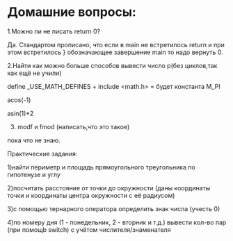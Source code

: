 # Домашние вопросы:
1.Можно ли не писать return 0?

Да. Стандартом прописано, что если в main не встретилось return и при этом встретилось } обозначающее завершение main то надо вернуть 0.

2.Найти как можно больше способов вывести число p(без циклов,так как ещё не учили)

define _USE_MATH_DEFINES + include <math.h> = будет константа M_PI

acos(-1)

asin(1)*2

3. modf и fmod (написать,что это такое)

пока что не знаю.

Практические задания:

1)найти периметр и площадь прямоугольного треугольника по гипотенузе и углу 

2)посчитать расстояние от точки до окружности (даны координаты точки и координаты центра окружности с её радиусом)

3)с помощью тернарного оператора определить знак числа (учесть 0)

4)по номеру дня (1 - понедельник, 2 - вторник и т.д.) вывести кол-во пар (при помощb switch) с учётом числителя/знаменателя
